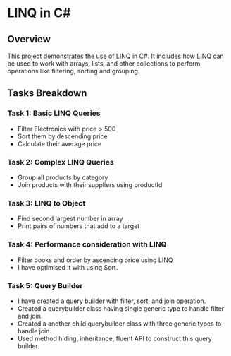 # LINQ in C#
 
## Overview  
This project demonstrates the use of LINQ in C#.
It includes how LINQ can be used to work with arrays, lists, and other collections to perform operations like filtering, sorting and grouping.
 
## Tasks Breakdown
 
### Task 1: Basic LINQ Queries
- Filter Electronics with price > 500
- Sort them by descending price
- Calculate their average price
 
### Task 2: Complex LINQ Queries
- Group all products by category
- Join products with their suppliers using productId
 
### Task 3: LINQ to Object
- Find second largest number in array
- Print pairs of numbers that add to a target
 
### Task 4: Performance consideration with LINQ
- Filter books and order by ascending price using LINQ
- I have optimised it with using Sort.
 
### Task 5: Query Builder
- I have created a query builder with filter, sort, and join operation.
- Created a querybuilder class having single generic type to handle filter and join.
- Created a another child querybuilder class with three generic types to handle join.
- Used method hiding, inheritance, fluent API to construct this query builder.
